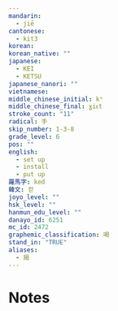 ```yaml
---
mandarin:
  - jiē
cantonese:
  - kit3
korean:
korean_native: ""
japanese:
  - KEI
  - KETSU
japanese_nanori: ""
vietnamese:
middle_chinese_initial: kʰ
middle_chinese_final: ɣiᴇt
stroke_count: "11"
radical: 手
skip_number: 1-3-8
grade_level: 6
pos: ""
english:
  - set up
  - install
  - put up
羅馬字: ked
韓文: 컫
joyo_level: ""
hsk_level: ""
hanmun_edu_level: ""
danayo_id: 6251
mc_id: 2472
graphemic_classification: 喝
stand_in: "TRUE"
aliases:
  - 揭
---
```


# Notes
